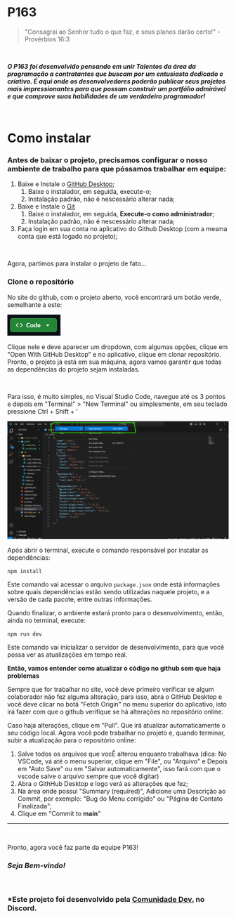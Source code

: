 # P163
>"Consagrai ao Senhor tudo o que faz, e seus planos darão certo!" - Provérbios 16:3

<br>

***O P163 foi desenvolvido pensando em unir Talentos da área da programação a contratantes que buscam por um entusiasta dedicado e criativo. É aqui onde os desenvolvedores poderão publicar seus projetos mais impressionantes para que possam construir um portfólio admirável e que comprove suas habilidades de um verdadeiro programador!***

<br>

# Como instalar

### Antes de baixar o projeto, precisamos configurar o nosso ambiente de trabalho para que póssamos trabalhar em equipe:

1. Baixe e Instale o [GitHub Desktop](https://desktop.github.com/download/);
    1. Baixe o instalador, em seguida, execute-o;
    2. Instalação padrão, não é nescessário alterar nada;
2. Baixe e Instale o [Git](https://git-scm.com/downloads)
    1. Baixe o instalador, em seguida, **Execute-o como administrador**;
    2. Instalação padrão, não é nescessário alterar nada;
3. Faça login em sua conta no aplicativo do Github Desktop (com a mesma conta que está logado no projeto);

<br>

Agora, partimos para instalar o projeto de fato...

### Clone o repositório

No site do github, com o projeto aberto, você encontrará um botão verde, semelhante a este:

![Botão mencionado acima](./public/image.png)

Clique nele e deve aparecer um dropdown, com algumas opções, clique em "Open With GitHub Desktop" e no aplicativo, clique em clonar repositório. Pronto, o projeto já está em sua máquina, agora vamos garantir que todas as dependências do projeto sejam instaladas.

<br>

Para isso, é muito simples, no Visual Studio Code, navegue até os 3 pontos e depois em "Terminal" > "New Terminal" ou simplesmente, em seu teclado pressione Ctrl + Shift + '

![Passos mencionados acima](./public/vscode.png)

Após abrir o terminal, execute o comando responsável por instalar as dependências:

```
npm install
```

Este comando vai acessar o arquivo `package.json` onde está informações sobre quais dependências estão sendo utilizadas naquele projeto, e a versão de cada pacote, entre outras informações.

Quando finalizar, o ambiente estará pronto para o desenvolvimento, então, ainda no terminal, execute:

```
npm run dev
```

Este comando vai inicializar o servidor de desenvolvimento, para que você possa ver as atualizações em tempo real.

**Então, vamos entender como atualizar o código no github sem que haja problemas**

Sempre que for trabalhar no site, você deve primeiro verificar se algum colaborador não fez alguma alteração, para isso, abra o GitHub Desktop e você deve clicar no botã "Fetch Origin" no menu superior do aplicativo, isto irá fazer com que o github verifique se há alterações no repositório online.

Caso haja alterações, clique em "Pull". Que irá atualizar automaticamente o seu código local. Agora você pode trabalhar no projeto e, quando terminar, subir a atualização para o repositório online:

1. Salve todos os arquivos que vocÊ alterou enquanto trabalhava (dica: No VSCode, vá até o menu superior, clique em "File", ou "Arquivo" e Depois em "Auto Save" ou em "Salvar automaticamente", isso fará com que o vscode salve o arquivo sempre que você digitar)
2. Abra o GithHub Desktop e logo verá as alterações que fez;
3. Na área onde possui "Summary (required)", Adicione uma Descrição ao Commit, por exemplo: "Bug do Menu corrigido" ou "Página de Contato Finalizada";
4. Clique em "Commit to **main**"

---
<br>

Pronto, agora você faz parte da equipe P163!
### ***Seja Bem-vindo!***

<br>

### *Este projeto foi desenvolvido pela [Comunidade Dev.](https://discord.gg/96Xq4H6B) no Discord.
